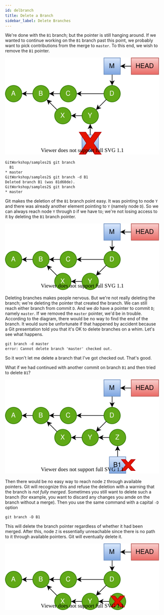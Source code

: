 ```yaml
---
id: delbranch
title: Delete a Branch
sidebar_label: Delete Branches
---
```


We're done with the `B1` branch; but the pointer is still hanging
around.  If we wanted to continue working on the `B1` branch past
this point, we probably want to pick contributions from the merge
to `master`.  To this end, we wish to remove the `B1` pointer.

![Delete branch](/git/images/noConflict10.svg)

```console
GitWorkshop/samples2$ git branch
  B1
* master
GitWorkshop/samples2$ git branch -d B1
Deleted branch B1 (was 81d60de).
GitWorkshop/samples2$ git branch
* master
```

Git makes the deletion of the `B1` branch point easy.
It was pointing to node `Y` and there was already another
element pointing to `Y` (namely node `D`).  So we can
always reach node `Y` through `D` if we have to;
we're not losing access to it by deleting the `B1` branch
pointer.

![Pointer Gone](/git/images/noConflict11.svg)

Deleting branches makes people nervous.  But we're not really
deleting the branch; we're deleting the pointer that created
the branch.  We can still reach either branch from commit `D`.
And we *do* have a pointer to commit `D`; namely `master`.
If we removed the `master` pointer, we'd be in trouble.
According to the diagram, there would be no way to find
the end of the branch.  It would sure be unfortunate if that
happened by accident because a Git presentation told you that
it's OK to delete branches on a whim.  Let's see what happens.

```console
git branch -d master
error: Cannot delete branch 'master' checked out.
```

So it won't let me delete a branch that I've got checked out.
That's good.



What if we had continued with another commit on branch `B1`
and then tried to delete `B1`?

![Extra Commit](/git/images/noConflict12.svg)

Then there would be no easy way to reach node `Z` through
available pointers.  Git will recognize this and refuse the
deletion with a warning that the branch is *not fully merged*.
Sometimes you still want to delete such a branch (for example,
you want to discard any changes you amde on the branch without
a merge).  Then you use the same command with a capital `-D`
option

```console
git branch -D B1
```

This will delete the branch pointer regardless of whether it had
been merged.  After this, node `Z` is essentially unreachable since
there is no path to it through available pointers.  Git will
eventually delete it.

![Commit Gone](/git/images/noConflict13.svg)
